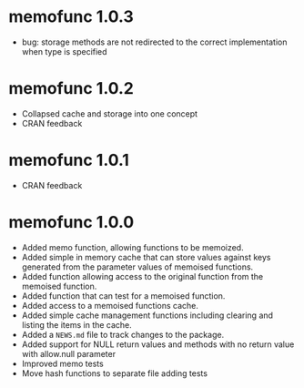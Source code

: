 
# memofunc 1.0.3

* bug: storage methods are not redirected to the correct implementation when type is specified

# memofunc 1.0.2

* Collapsed cache and storage into one concept
* CRAN feedback

# memofunc 1.0.1

* CRAN feedback

# memofunc 1.0.0

* Added memo function, allowing functions to be memoized.
* Added simple in memory cache that can store values against keys generated from the parameter values of memoised functions.
* Added function allowing access to the original function from the memoised function.
* Added function that can test for a memoised function.
* Added access to a memoised functions cache.
* Added simple cache management functions including clearing and listing the items in the cache.
* Added a `NEWS.md` file to track changes to the package.
* Added support for NULL return values and methods with no return value with allow.null parameter
* Improved memo tests
* Move hash functions to separate file adding tests
